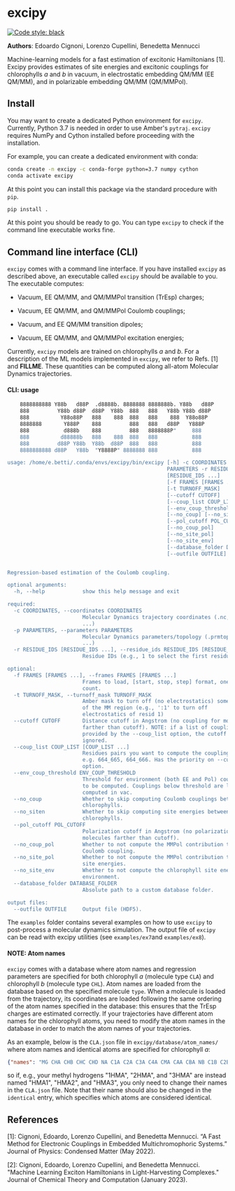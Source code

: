 
# excipy

[![Code style: black](https://img.shields.io/badge/code%20style-black-000000.svg)](https://github.com/psf/black)

**Authors**: Edoardo Cignoni, Lorenzo Cupellini, Benedetta Mennucci

Machine-learning models for a fast estimation of excitonic Hamiltonians [1].
Excipy provides estimates of site energies and excitonic couplings for chlorophylls *a* and *b* in vacuum, in electrostatic embedding QM/MM (EE QM/MM), and in polarizable embedding QM/MM (QM/MMPol).

## Install

You may want to create a dedicated Python environment for `excipy`.
Currently, Python 3.7 is needed in order to use Amber's `pytraj`.
`excipy` requires NumPy and Cython installed before proceeding with the installation.

For example, you can create a dedicated environment with conda:

```bash
conda create -n excipy -c conda-forge python=3.7 numpy cython
conda activate excipy
```

At this point you can install this package via the standard procedure with `pip`.

```bash
pip install .
```

At this point you should be ready to go.
You can type `excipy` to check if the command line executable works fine.


## Command line interface (CLI)

`excipy` comes with a command line interface.
If you have installed `excipy` as described above, an executable called `excipy` should be available to you.
The executable computes:

* Vacuum, EE QM/MM, and QM/MMPol transition (TrEsp) charges;

* Vacuum, EE QM/MM, and QM/MMPol Coulomb couplings;

* Vacuum, and EE QM/MM transition dipoles;

* Vacuum, EE QM/MM, and QM/MMPol excitation energies;

Currently, `excipy` models are trained on chlorophylls *a* and *b*.
For a description of the ML models implemented in `excipy`, we refer to Refs. [1] and __FILLME__.
These quantities can be computed along all-atom Molecular Dynamics trajectories.

#### CLI: usage

```bash
    8888888888 Y88b   d88P  .d8888b. 8888888 8888888b. Y88b   d88P
    888         Y88b d88P  d88P  Y88b  888   888   Y88b Y88b d88P
    888          Y88o88P   888    888  888   888    888  Y88o88P
    8888888       Y888P    888         888   888   d88P   Y888P
    888           d888b    888         888   8888888P"     888
    888          d88888b   888    888  888   888           888
    888         d88P Y88b  Y88b  d88P  888   888           888
    8888888888 d88P   Y88b  "Y8888P" 8888888 888           888

usage: /home/e.betti/.conda/envs/excipy/bin/excipy [-h] -c COORDINATES -p
                                                   PARAMETERS -r RESIDUE_IDS
                                                   [RESIDUE_IDS ...]
                                                   [-f FRAMES [FRAMES ...]]
                                                   [-t TURNOFF_MASK]
                                                   [--cutoff CUTOFF]
                                                   [--coup_list COUP_LIST [COUP_LIST ...]]
                                                   [--env_coup_threshold ENV_COUP_THRESHOLD]
                                                   [--no_coup] [--no_siten]
                                                   [--pol_cutoff POL_CUTOFF]
                                                   [--no_coup_pol]
                                                   [--no_site_pol]
                                                   [--no_site_env]
                                                   [--database_folder DATABASE_FOLDER]
                                                   [--outfile OUTFILE]


Regression-based estimation of the Coulomb coupling.

optional arguments:
  -h, --help            show this help message and exit

required:
  -c COORDINATES, --coordinates COORDINATES
                        Molecular Dynamics trajectory coordinates (.nc, .xtc,
                        ...)
  -p PARAMETERS, --parameters PARAMETERS
                        Molecular Dynamics parameters/topology (.prmtop, .gro,
                        ...)
  -r RESIDUE_IDS [RESIDUE_IDS ...], --residue_ids RESIDUE_IDS [RESIDUE_IDS ...]
                        Residue IDs (e.g., 1 to select the first residue)

optional:
  -f FRAMES [FRAMES ...], --frames FRAMES [FRAMES ...]
                        Frames to load, [start, stop, step] format, one-based
                        count.
  -t TURNOFF_MASK, --turnoff_mask TURNOFF_MASK
                        Amber mask to turn off (no electrostatics) some part
                        of the MM region (e.g., ':1' to turn off
                        electrostatics of resid 1)
  --cutoff CUTOFF       Distance cutoff in Angstrom (no coupling for molecules
                        farther than cutoff). NOTE: if a list of coupling is
                        provided by the --coup_list option, the cutoff is
                        ignored.
  --coup_list COUP_LIST [COUP_LIST ...]
                        Residues pairs you want to compute the couplings on,
                        e.g. 664_665, 664_666. Has the priority on --cutoff
                        option.
  --env_coup_threshold ENV_COUP_THRESHOLD
                        Threshold for environment (both EE and Pol) couplings
                        to be computed. Couplings below threshold are left as
                        computed in vac.
  --no_coup             Whether to skip computing Coulomb couplings between
                        chlorophylls.
  --no_siten            Whether to skip computing site energies between
                        chlorophylls.
  --pol_cutoff POL_CUTOFF
                        Polarization cutoff in Angstrom (no polarization for
                        molecules farther than cutoff).
  --no_coup_pol         Whether to not compute the MMPol contribution to the
                        Coulomb coupling.
  --no_site_pol         Whether to not compute the MMPol contribution to the
                        site energies.
  --no_site_env         Whether to not compute the chlorophyll site energy in
                        environment.
  --database_folder DATABASE_FOLDER
                        Absolute path to a custom database folder.

output files:
  --outfile OUTFILE     Output file (HDF5).
```

The `examples` folder contains several examples on how to use `excipy` to post-process a molecular dynamics simulation.
The output file of `excipy` can be read with excipy utilities (see `examples/ex7`and `examples/ex8`).


#### NOTE: Atom names

`excipy` comes with a database where atom names and regression parameters are specified for both chlorophyll *a* (molecule type `CLA`) and chlorophyll *b* (molecule type `CHL`). Atom names are loaded from the database based on the specified molecule `type`. When a molecule is loaded from the trajectory, its coordinates are loaded following the same ordering of the atom names specified in the database: this ensures that the TrEsp charges are estimated correctly. If your trajectories have different atom names for the chlorophyll atoms, you need to modify the atom names in the database in order to match the atom names of your trajectories.

As an example, below is the `CLA.json` file in `excipy/database/atom_names/` where atom names and identical atoms are specified for chlorophyll *a*:

```json
{"names": "MG CHA CHB CHC CHD NA C1A C2A C3A C4A CMA CAA CBA NB C1B C2B C3B C4B CMB CAB CBB NC C1C C2C C3C C4C CMC CAC CBC ND C1D C2D C3D C4D CMD CAD OBD CBD CGD O1D O2D CED HHB HHC HHD H2A H3A 1HMA 2HMA 3HMA 1HAA 2HAA 1HMB 2HMB 3HMB HAB 1HBB 2HBB 1HMC 2HMC 3HMC 1HAC 2HAC 1HBC 2HBC 3HBC 1HMD 2HMD 3HMD HBD 1HED 2HED 3HED", "identical": [["1HMA", "2HMA", "3HMA"], ["1HMB", "2HMB", "3HMB"], ["1HMC", "2HMC", "3HMC"], ["1HBC", "2HBC", "3HBC"], ["1HMD", "2HMD", "3HMD"], ["1HED", "2HED", "3HED"]]}
```
so if, e.g., your methyl hydrogens "1HMA", "2HMA", and "3HMA" are instead named "HMA1", "HMA2", and "HMA3", you only need to change their names in the `CLA.json` file. Note that their name should also be changed in the `identical` entry, which specifies which atoms are considered identical.


## References

[1]: Cignoni, Edoardo, Lorenzo Cupellini, and Benedetta Mennucci. “A Fast Method for Electronic Couplings in Embedded Multichromophoric Systems.” Journal of Physics: Condensed Matter (May 2022).

[2]: Cignoni, Edoardo, Lorenzo Cupellini, and Benedetta Mennucci. "Machine Learning Exciton Hamiltonians in Light-Harvesting Complexes." Journal of Chemical Theory and Computation (January 2023).
